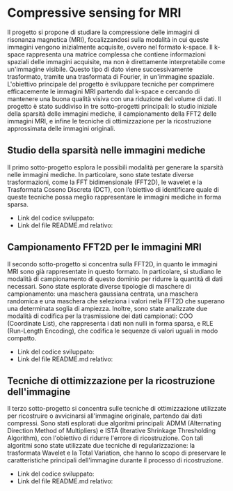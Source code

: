# Compressive sensing for MRI

Il progetto si propone di studiare la compressione delle immagini di risonanza magnetica (MRI), focalizzandosi sulla modalità in cui queste immagini vengono inizialmente acquisite, ovvero nel formato k-space. Il k-space rappresenta una matrice complessa che contiene informazioni spaziali delle immagini acquisite, ma non è direttamente interpretabile come un'immagine visibile. Questo tipo di dato viene successivamente trasformato, tramite una trasformata di Fourier, in un'immagine spaziale. L'obiettivo principale del progetto è sviluppare tecniche per comprimere efficacemente le immagini MRI partendo dal k-space e cercando di mantenere una buona qualità visiva con una riduzione del volume di dati. Il progetto è stato suddiviso in tre sotto-progetti principali: lo studio iniziale della sparsità delle immagini mediche, il campionamento della FFT2 delle immagini MRI, e infine le tecniche di ottimizzazione per la ricostruzione approssimata delle immagini originali.

## Studio della sparsità nelle immagini mediche
Il primo sotto-progetto esplora le possibili modalità per generare la sparsità nelle immagini mediche. In particolare, sono state testate diverse trasformazioni, come la FFT bidimensionale (FFT2D), le wavelet e la Trasformata Coseno Discreta (DCT), con l’obiettivo di identificare quale di queste tecniche possa meglio rappresentare le immagini mediche in forma sparsa. 
- Link del codice sviluppato:
- Link del file README.md relativo:

## Campionamento FFT2D per le immagini MRI
Il secondo sotto-progetto si concentra sulla FFT2D, in quanto le immagini MRI sono già rappresentate in questo formato. In particolare, si studiano le modalità di campionamento di questo dominio per ridurre la quantità di dati necessari. Sono state esplorate diverse tipologie di maschere di campionamento: una maschera gaussiana centrata, una maschera randomica e una maschera che seleziona i valori nella FFT2D che superano una determinata soglia di ampiezza. Inoltre, sono state analizzate due modalità di codifica per la trasmissione dei dati campionati: COO (Coordinate List), che rappresenta i dati non nulli in forma sparsa, e RLE (Run-Length Encoding), che codifica le sequenze di valori uguali in modo compatto.
- Link del codice sviluppato:
- Link del file README.md relativo:

## Tecniche di ottimizzazione per la ricostruzione dell'immagine
Il terzo sotto-progetto si concentra sulle tecniche di ottimizzazione utilizzate per ricostruire o avvicinarsi all'immagine originale, partendo dai dati compressi. Sono stati esplorati due algoritmi principali: ADMM (Alternating Direction Method of Multipliers) e ISTA (Iterative Shrinkage Thresholding Algorithm), con l'obiettivo di ridurre l'errore di ricostruzione. Con tali algoritmi sono state utilizzate due tecniche di regularizzazione: la trasformata Wavelet e la Total Variation, che hanno lo scopo di preservare le caratteristiche principali dell'immagine durante il processo di ricostruzione. 
- Link del codice sviluppato:
- Link del file README.md relativo: